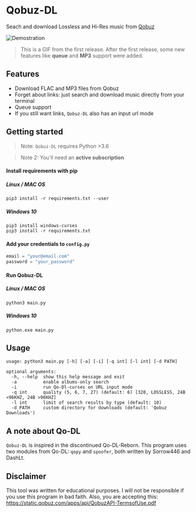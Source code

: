 # Qobuz-DL
Seach and download Lossless and Hi-Res music from [Qobuz](https://www.qobuz.com/)

![Demostration](demo.gif)
> This is a GIF from the first release. After the first release, some new features like **queue** and **MP3** support were added.

## Features

* Download FLAC and MP3 files from Qobuz
* Forget about links: just search and download music directly from your terminal
* Queue support
* If you still want links, `Qobuz-DL` also has an input url mode

## Getting started

> Note: `Qobuz-DL` requires Python >3.6

> Note 2: You'll need an **active subscription**

#### Install requirements with pip
##### Linux / MAC OS
```
pip3 install -r requirements.txt --user
```
##### Windows 10
```
pip3 install windows-curses
pip3 install -r requirements.txt
```
#### Add your credentials to `config.py`
```python
email = "your@email.com"
password = "your_password"
```
#### Run Qobuz-DL
##### Linux / MAC OS
```
python3 main.py
```
##### Windows 10
```
python.exe main.py
```
## Usage
```
usage: python3 main.py [-h] [-a] [-i] [-q int] [-l int] [-d PATH]

optional arguments:
  -h, --help  show this help message and exit
  -a          enable albums-only search
  -i          run Qo-Dl-curses on URL input mode
  -q int      quality (5, 6, 7, 27) (default: 6) [320, LOSSLESS, 24B <96KHZ, 24B >96KHZ]
  -l int      limit of search results by type (default: 10)
  -d PATH     custom directory for downloads (default: 'Qobuz Downloads')
```
## A note about Qo-DL
`Qobuz-DL` is inspired in the discontinued Qo-DL-Reborn. This program uses two modules from Qo-DL: `qopy` and `spoofer`, both written by Sorrow446 and DashLt.
## Disclaimer
This tool was written for educational purposes. I will not be responsible if you use this program in bad faith.
Also, you are accepting this: https://static.qobuz.com/apps/api/QobuzAPI-TermsofUse.pdf
